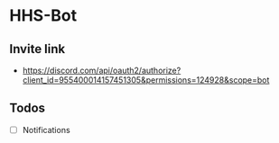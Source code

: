 # HHS-Bot

## Invite link

-   https://discord.com/api/oauth2/authorize?client_id=955400014157451305&permissions=124928&scope=bot

## Todos

-   [ ] Notifications
